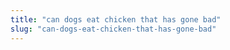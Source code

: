 ```yaml
---
title: "can dogs eat chicken that has gone bad"
slug: "can-dogs-eat-chicken-that-has-gone-bad"
---
```


